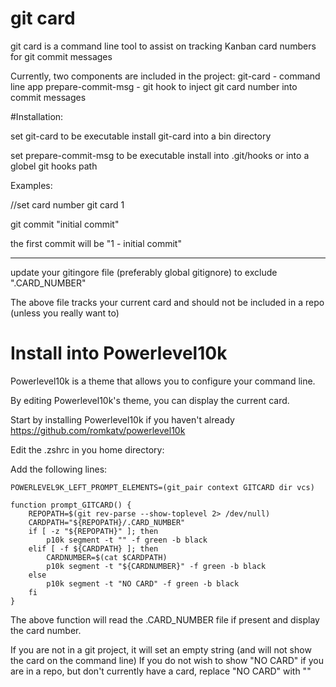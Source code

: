 # git card
git card is a command line tool to assist on tracking Kanban card numbers for git commit messages

Currently, two components are included in the project:
git-card  - command line app
prepare-commit-msg - git hook to inject git card number into commit messages

#Installation:

set git-card to be executable
install git-card into a bin directory

set prepare-commit-msg to be executable
install into .git/hooks or into a globel git hooks path

Examples:

//set card number
git card 1

git commit "initial commit"

the first commit will be 
"1 - initial commit"

*******
update your gitingore file (preferably global gitignore) to exclude 
".CARD_NUMBER"

The above file tracks your current card and should not be included in a repo (unless you really want to)


# Install into Powerlevel10k

Powerlevel10k is a theme that allows you to configure your command line.

By editing Powerlevel10k's theme, you can display the current card.

Start by installing Powerlevel10k if you haven't already
https://github.com/romkatv/powerlevel10k

Edit the .zshrc in you home directory:

Add the following lines:

    POWERLEVEL9K_LEFT_PROMPT_ELEMENTS=(git_pair context GITCARD dir vcs)

    function prompt_GITCARD() {
        REPOPATH=$(git rev-parse --show-toplevel 2> /dev/null)
        CARDPATH="${REPOPATH}/.CARD_NUMBER"
        if [ -z "${REPOPATH}" ]; then
            p10k segment -t "" -f green -b black
        elif [ -f ${CARDPATH} ]; then
            CARDNUMBER=$(cat $CARDPATH)
            p10k segment -t "${CARDNUMBER}" -f green -b black
        else
            p10k segment -t "NO CARD" -f green -b black
        fi
    }

The above function will read the .CARD_NUMBER file if present and display the card number.

If you are not in a git project, it will set an empty string (and will not show the card on the command line)
If you do not wish to show "NO CARD" if you are in a repo, but don't currently have a card, replace "NO CARD" with ""



